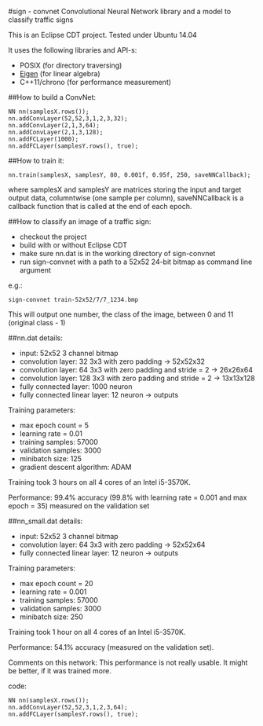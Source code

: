 #sign - convnet
Convolutional Neural Network library and a model to classify traffic signs

This is an Eclipse CDT project.
Tested under Ubuntu 14.04

It uses the following libraries and API-s:
 - POSIX (for directory traversing)
 - [Eigen](http://eigen.tuxfamily.org/index.php?title=Main_Page) (for linear algebra)
 - C++11/chrono (for performance measurement)
 
##How to build a ConvNet:

    NN nn(samplesX.rows());
    nn.addConvLayer(52,52,3,1,2,3,32);
    nn.addConvLayer(2,1,3,64);
    nn.addConvLayer(2,1,3,128);
    nn.addFCLayer(1000);
    nn.addFCLayer(samplesY.rows(), true);
    
##How to train it:

    nn.train(samplesX, samplesY, 80, 0.001f, 0.95f, 250, saveNNCallback);
    
where samplesX and samplesY are matrices storing the input and target output data, columntwise (one sample per column), saveNNCallback is a callback function that is called at the end of each epoch.

##How to classify an image of a traffic sign:
 - checkout the project
 - build with or without Eclipse CDT 
 - make sure nn.dat is in the working directory of sign-convnet
 - run sign-convnet with a path to a 52x52 24-bit bitmap as command line argument

e.g.:

    sign-convnet train-52x52/7/7_1234.bmp

This will output one number, the class of the image, between 0 and 11 (original class - 1)

##nn.dat details:
- input: 52x52 3 channel bitmap
- convolution layer: 32 3x3 with zero padding -> 52x52x32
- convolution layer: 64 3x3 with zero padding and stride = 2 -> 26x26x64
- convolution layer: 128 3x3 with zero padding and stride = 2 -> 13x13x128
- fully connected layer: 1000 neuron
- fully connected linear layer: 12 neuron -> outputs

Training parameters: 
 - max epoch count = 5
 - learning rate = 0.01
 - training samples: 57000
 - validation samples: 3000
 - minibatch size: 125
 - gradient descent algorithm: ADAM

Training took 3 hours on all 4 cores of an Intel i5-3570K.

Performance: 99.4% accuracy (99.8% with learning rate = 0.001 and max epoch = 35) measured on the validation set

##nn_small.dat details:
- input: 52x52 3 channel bitmap
- convolution layer: 64 3x3 with zero padding -> 52x52x64
- fully connected linear layer: 12 neuron -> outputs

Training parameters: 
 - max epoch count = 20
 - learning rate = 0.001
 - training samples: 57000
 - validation samples: 3000
 - minibatch size: 250
 
Training took 1 hour on all 4 cores of an Intel i5-3570K.

Performance: 54.1% accuracy (measured on the validation set).

Comments on this network: This performance is not really usable. It might be better, if it was trained more.

code:

    NN nn(samplesX.rows());
    nn.addConvLayer(52,52,3,1,2,3,64);
    nn.addFCLayer(samplesY.rows(), true);



